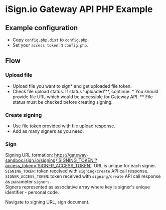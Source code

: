 # iSign.io Gateway API PHP Example

## Example configuration
- Copy `config.php.dist` to `config.php`.
- Set your `access token` in `config.php`.

## Flow

### Upload file
- Upload file you want to sign* and get uploaded file token.
- Check file upload status. If status 'uploaded'**, continue.
\* You should provide file URL which would be accessible for Gateway API.
\** File status must be checked before creating signing.

### Create signing
- Use file token provided with file upload response.
- Add as many signers as you need.

### Sign
Signing URL formation: https://gateway-sandbox.isign.io/signing/`SIGNING_TOKEN`?access_token=`SIGNER_ACCESS_TOKEN`. 
URL is unique for each signer.  
`SIGNING_TOKEN`: token received with `signing/create` API call response.
`SIGNER_ACCESS_TOKEN`: token received with `signing/create` API call response as parameter `signers`.  
Signers represented as associative array where key is signer's unique identifier - personal code.  

Navigate to signing URL, sign document.  
